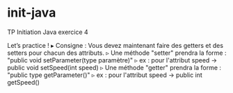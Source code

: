 # init-java
TP Initiation Java exercice 4

Let’s practice !
▸ Consigne : Vous devez maintenant faire des getters et des setters pour chacun
des attributs.
▹ Une méthode "setter" prendra la forme : "public void setParameter(type
paramètre)"
▹ ex : pour l'attribut speed -> public void setSpeed(int speed)
▹ Une méthode "getter" prendra la forme : "public type getParameter()"
▹ ex : pour l'attribut speed -> public int getSpeed()